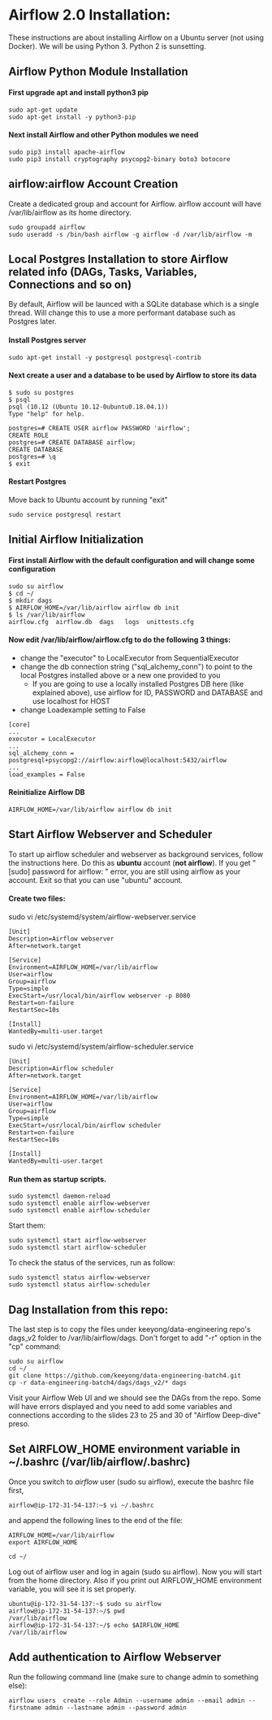 # Airflow 2.0 Installation:

These instructions are about installing Airflow on a Ubuntu server (not using Docker). We will be using Python 3. Python 2 is sunsetting.


## Airflow Python Module Installation

#### First upgrade apt and install python3 pip

```
sudo apt-get update
sudo apt-get install -y python3-pip
```

#### Next install Airflow and other Python modules we need

```
sudo pip3 install apache-airflow
sudo pip3 install cryptography psycopg2-binary boto3 botocore 
```

## airflow:airflow Account Creation

Create a dedicated group and account for Airflow. airflow account will have /var/lib/airflow as its home directory.

```
sudo groupadd airflow
sudo useradd -s /bin/bash airflow -g airflow -d /var/lib/airflow -m
```

## Local Postgres Installation to store Airflow related info (DAGs, Tasks, Variables, Connections and so on)

By default, Airflow will be launced with a SQLite database which is a single thread. Will change this to use a more performant database such as Postgres later.

#### Install Postgres server

```
sudo apt-get install -y postgresql postgresql-contrib
```

#### Next create a user and a database to be used by Airflow to store its data
```
$ sudo su postgres
$ psql
psql (10.12 (Ubuntu 10.12-0ubuntu0.18.04.1))
Type "help" for help.

postgres=# CREATE USER airflow PASSWORD 'airflow';
CREATE ROLE
postgres=# CREATE DATABASE airflow;
CREATE DATABASE
postgres=# \q
$ exit
```

#### Restart Postgres

Move back to Ubuntu account by running "exit"

```
sudo service postgresql restart
```


## Initial Airflow Initialization

#### First install Airflow with the default configuration and will change some configuration

```
sudo su airflow
$ cd ~/
$ mkdir dags
$ AIRFLOW_HOME=/var/lib/airflow airflow db init
$ ls /var/lib/airflow
airflow.cfg  airflow.db  dags   logs  unittests.cfg
```

#### Now edit /var/lib/airflow/airflow.cfg to do the following 3 things:

 * change the "executor" to LocalExecutor from SequentialExecutor
 * change the db connection string ("sql_alchemy_conn") to point to the local Postgres installed above or a new one provided to you
   * If you are going to use a locally installed Postgres DB here (like explained above), use airflow for ID, PASSWORD and DATABASE and use localhost for HOST
 * change Loadexample setting to False
 
```
[core]
...
executor = LocalExecutor
...
sql_alchemy_conn = postgresql+psycopg2://airflow:airflow@localhost:5432/airflow
...
load_examples = False
```

#### Reinitialize Airflow DB

```
AIRFLOW_HOME=/var/lib/airflow airflow db init
```


## Start Airflow Webserver and Scheduler

To start up airflow scheduler and webserver as background services, follow the instructions here. Do this as <b>ubuntu</b> account (<b>not airflow</b>). If you get "[sudo] password for airflow: " error, you are still using airflow as your account. Exit so that you can use "ubuntu" account.


#### Create two files:

sudo vi /etc/systemd/system/airflow-webserver.service

```
[Unit]
Description=Airflow webserver
After=network.target

[Service]
Environment=AIRFLOW_HOME=/var/lib/airflow
User=airflow
Group=airflow
Type=simple
ExecStart=/usr/local/bin/airflow webserver -p 8080
Restart=on-failure
RestartSec=10s

[Install]
WantedBy=multi-user.target
```

sudo vi /etc/systemd/system/airflow-scheduler.service

```
[Unit]
Description=Airflow scheduler
After=network.target

[Service]
Environment=AIRFLOW_HOME=/var/lib/airflow
User=airflow
Group=airflow
Type=simple
ExecStart=/usr/local/bin/airflow scheduler
Restart=on-failure
RestartSec=10s

[Install]
WantedBy=multi-user.target
```

#### Run them as startup scripts. 

```
sudo systemctl daemon-reload
sudo systemctl enable airflow-webserver
sudo systemctl enable airflow-scheduler
```

Start them:

```
sudo systemctl start airflow-webserver
sudo systemctl start airflow-scheduler
```

To check the status of the services, run as follow:

```
sudo systemctl status airflow-webserver
sudo systemctl status airflow-scheduler
```


## Dag Installation from this repo:

The last step is to copy the files under keeyong/data-engineering repo's dags_v2 folder to /var/lib/airflow/dags. Don't forget to add "-r" option in the "cp" command:

```
sudo su airflow
cd ~/
git clone https://github.com/keeyong/data-engineering-batch4.git
cp -r data-engineering-batch4/dags/dags_v2/* dags
```

Visit your Airflow Web UI and we should see the DAGs from the repo. Some will have errors displayed and you need to add some variables and connections according to the slides 23 to 25 and 30 of "Airflow Deep-dive" preso.


## Set AIRFLOW_HOME environment variable in ~/.bashrc (/var/lib/airflow/.bashrc)

Once you switch to *airflow* user (sudo su airflow), execute the bashrc file first,
```
airflow@ip-172-31-54-137:~$ vi ~/.bashrc
```
and append the following lines to the end of the file:
```
AIRFLOW_HOME=/var/lib/airflow
export AIRFLOW_HOME

cd ~/
```

Log out of airflow user and log in again (sudo su airflow). Now you will start from the home directory. Also if you print out AIRFLOW_HOME environment variable, you will see it is set properly.
```
ubuntu@ip-172-31-54-137:~$ sudo su airflow
airflow@ip-172-31-54-137:~/$ pwd
/var/lib/airflow
airflow@ip-172-31-54-137:~/$ echo $AIRFLOW_HOME
/var/lib/airflow
```


## Add authentication to Airflow Webserver

Run the following command line (make sure to change admin to something else):

```
airflow users  create --role Admin --username admin --email admin --firstname admin --lastname admin --password admin
```
